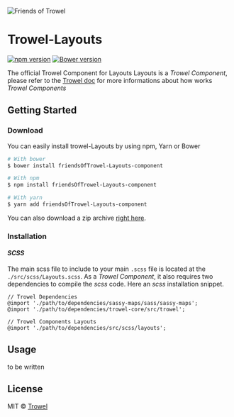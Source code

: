 ![Friends of Trowel](https://raw.githubusercontent.com/Trowel/Trowel/master/media/dist/banners/friendsoftrowel-black-on-transparent.png)

# Trowel-Layouts
[![npm version](https://badge.fury.io/js/trowel-Layouts.svg)](https://badge.fury.io/js/trowel)
[![Bower version](https://badge.fury.io/bo/trowel-Layouts.svg)](https://badge.fury.io/bo/trowel-Layouts)

The official Trowel Component for Layouts
Layouts is a *Trowel Component*, please refer to the [Trowel doc](http://trowel.github.io/) for more informations about how works *Trowel Components*

## Getting Started
### Download
You can easily install trowel-Layouts by using npm, Yarn or Bower

```bash
# With bower
$ bower install friendsOfTrowel-Layouts-component

# With npm
$ npm install friendsOfTrowel-Layouts-component

# With yarn
$ yarn add friendsOfTrowel-Layouts-component
```

You can also download a zip archive [right here](https://github.com/FriendsOfTrowel/Layouts/archive/master.zip).

### Installation
#### *SCSS*
The main scss file to include to your main `.scss` file is located at the `./src/scss/Layouts.scss`. As a *Trowel Component*, it also requires two dependencies to compile the *scss* code. Here an *scss* installation snippet.

```
// Trowel Dependencies
@import './path/to/dependencies/sassy-maps/sass/sassy-maps';
@import './path/to/dependencies/trowel-core/src/trowel';

// Trowel Components Layouts
@import './path/to/dependencies/src/scss/layouts';
```





## Usage
to be written

## License
MIT © [Trowel](trowel.github.io)
